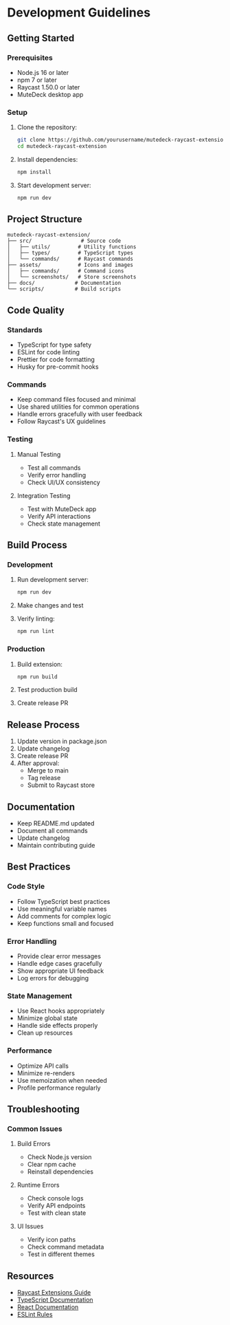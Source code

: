 # Development Guidelines

## Getting Started

### Prerequisites

- Node.js 16 or later
- npm 7 or later
- Raycast 1.50.0 or later
- MuteDeck desktop app

### Setup

1. Clone the repository:
   ```bash
   git clone https://github.com/yourusername/mutedeck-raycast-extension.git
   cd mutedeck-raycast-extension
   ```

2. Install dependencies:
   ```bash
   npm install
   ```

3. Start development server:
   ```bash
   npm run dev
   ```

## Project Structure

```
mutedeck-raycast-extension/
├── src/                # Source code
│   ├── utils/         # Utility functions
│   ├── types/         # TypeScript types
│   └── commands/      # Raycast commands
├── assets/            # Icons and images
│   ├── commands/      # Command icons
│   └── screenshots/   # Store screenshots
├── docs/             # Documentation
└── scripts/          # Build scripts
```

## Code Quality

### Standards

- TypeScript for type safety
- ESLint for code linting
- Prettier for code formatting
- Husky for pre-commit hooks

### Commands

- Keep command files focused and minimal
- Use shared utilities for common operations
- Handle errors gracefully with user feedback
- Follow Raycast's UX guidelines

### Testing

1. Manual Testing
   - Test all commands
   - Verify error handling
   - Check UI/UX consistency

2. Integration Testing
   - Test with MuteDeck app
   - Verify API interactions
   - Check state management

## Build Process

### Development

1. Run development server:
   ```bash
   npm run dev
   ```

2. Make changes and test
3. Verify linting:
   ```bash
   npm run lint
   ```

### Production

1. Build extension:
   ```bash
   npm run build
   ```

2. Test production build
3. Create release PR

## Release Process

1. Update version in package.json
2. Update changelog
3. Create release PR
4. After approval:
   - Merge to main
   - Tag release
   - Submit to Raycast store

## Documentation

- Keep README.md updated
- Document all commands
- Update changelog
- Maintain contributing guide

## Best Practices

### Code Style

- Follow TypeScript best practices
- Use meaningful variable names
- Add comments for complex logic
- Keep functions small and focused

### Error Handling

- Provide clear error messages
- Handle edge cases gracefully
- Show appropriate UI feedback
- Log errors for debugging

### State Management

- Use React hooks appropriately
- Minimize global state
- Handle side effects properly
- Clean up resources

### Performance

- Optimize API calls
- Minimize re-renders
- Use memoization when needed
- Profile performance regularly

## Troubleshooting

### Common Issues

1. Build Errors
   - Check Node.js version
   - Clear npm cache
   - Reinstall dependencies

2. Runtime Errors
   - Check console logs
   - Verify API endpoints
   - Test with clean state

3. UI Issues
   - Verify icon paths
   - Check command metadata
   - Test in different themes

## Resources

- [Raycast Extensions Guide](https://developers.raycast.com)
- [TypeScript Documentation](https://www.typescriptlang.org/docs)
- [React Documentation](https://reactjs.org/docs)
- [ESLint Rules](https://eslint.org/docs/rules) 